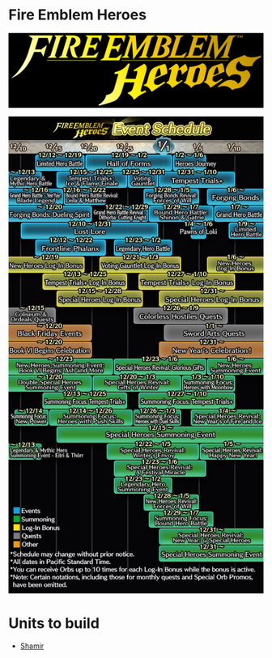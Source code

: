# Fire Emblem Heroes

![Feh](Pictures/feh_logo.png)

![Upcoming events](Pictures/december.jpg)

# Units to build

* [Shamir](https://kayht.github.io/Kayht_Organizer/Feh/Units/Ninja_Shamir)
